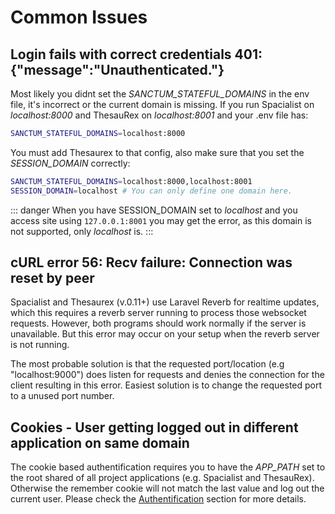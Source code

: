 # Common Issues

## Login fails with correct credentials 401: {"message":"Unauthenticated."}

Most likely you didnt set the _SANCTUM_STATEFUL_DOMAINS_ in the env file, it's incorrect or the current domain is missing.
If you run Spacialist on _localhost:8000_ and ThesauRex on _localhost:8001_ and your .env file has:

```bash
SANCTUM_STATEFUL_DOMAINS=localhost:8000
```
You must add Thesaurex to that config, also make sure that you set the _SESSION_DOMAIN_ correctly:

```bash
SANCTUM_STATEFUL_DOMAINS=localhost:8000,localhost:8001
SESSION_DOMAIN=localhost # You can only define one domain here.
```

::: danger
When you have SESSION_DOMAIN set to _localhost_ and you access site using `127.0.0.1:8001` you may get the error, 
as this domain is not supported, only _localhost_ is.
:::

## cURL error 56: Recv failure: Connection was reset by peer

Spacialist and Thesaurex (v.0.11+) use Laravel Reverb for realtime updates, which this requires a reverb server running to process those websocket requests. However, both programs should work normally if the server is unavailable. But this error may occur on your setup when the reverb server is not running. 

The most probable solution is that the requested port/location (e.g "localhost:9000") does listen for requests and denies the connection for the client resulting in this error. Easiest solution is to change the requested port to a unused port number.

## Cookies - User getting logged out in different application on same domain

The cookie based authentification requires you to have the _APP\_PATH_ set to the root shared of all project applications (e.g. Spacialist and ThesauRex). Otherwise the remember cookie will not match the last value and log out the current user. Please check the [Authentification](./framework/auth.md) section for more details.